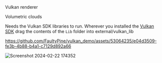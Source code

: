 Vulkan renderer

Volumetric clouds

Needs the Vulkan SDK libraries to run. 
Wherever you installed the [Vulkan SDK](https://vulkan.lunarg.com/)
drag the contents of the `Lib` folder into external/vulkan_lib

https://github.com/FaultyPine/vulkan_demo/assets/53064235/e04d3509-fe3b-4b88-b4a1-c7129d892a66

![Screenshot 2024-02-22 174352](https://github.com/FaultyPine/vulkan_demo/assets/53064235/29fda019-97b3-448a-95a1-a8e3c4cb0ec7)




